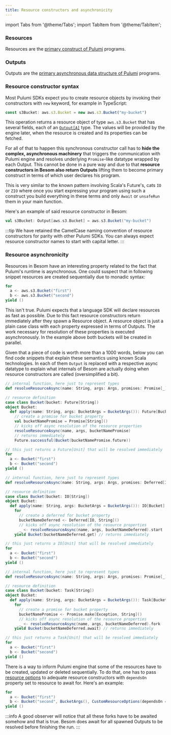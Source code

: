 ```yaml
---
title: Resource constructors and asynchronicity
---
```

import Tabs from '@theme/Tabs';
import TabItem from '@theme/TabItem';

### Resources

Resources are the [primary construct of Pulumi](basics#resources) programs.

### Outputs

Outputs are the [primary asynchronous data structure of Pulumi](basics#inputs-and-outputs) programs.

### Resource constructor syntax

Most Pulumi SDKs expect you to create resource objects by invoking their constructors with `new` keyword, 
for example in TypeScript: 

```typescript
const s3Bucket: aws.s3.Bucket = new aws.s3.Bucket("my-bucket")
```

This operation returns a resource object of type `aws.s3.Bucket` that has several fields, 
each of an [`Output[A]`](#outputs) type. The values will be provided by the engine later, when the resource is created
and its properties can be fetched.

For all of that to happen this synchronous constructor call has to **hide the complex, asynchronous machinery** that 
triggers the communication with Pulumi engine and resolves underlying `Promise`-like datatype wrapped by each Output. 
This cannot be done in a pure way and due to that **resource constructors in Besom also return Outputs** lifting them 
to become primary construct in terms of which user declares his program. 

This is very similar to the known pattern involving Scala's Future's, cats `IO` or `ZIO` where once you start 
expressing your program using such a construct you build everything in these terms and only `Await` or `unsafeRun` 
them in your main function. 

Here's an example of said resource constructor in Besom:

```scala
val s3Bucket: Output[aws.s3.Bucket] = aws.s3.Bucket("my-bucket")
```

:::tip
We have retained the CamelCase naming convention of resource constructors for parity with other Pulumi SDKs. 
You can always expect resource constructor names to start with capital letter. 
:::

### Resource asynchronicity

Resources in Besom have an interesting property related to the fact that Pulumi's runtime is asynchronous. 
One could suspect that in following snippet resources are created sequentially due to monadic syntax:

```scala
for 
  a <- aws.s3.Bucket("first")
  b <- aws.s3.Bucket("second")
yield ()
```

This isn't true. Pulumi expects that a language SDK will declare resources as fast as possible. Due to this
fact resource constructors return immediately after they spawn a Resource object. A resource object is just a 
plain case class with each property expressed in terms of Outputs. The work necessary for resolution of these
properties is executed asynchronously. In the example above both buckets will be created in parallel. 

Given that a piece of code is worth more than a 1000 words, below you can find code snippets that explain these 
semantics using known Scala technologies. In each of them `Output` is replaced with a respective async datatype
to explain what internals of Besom are actually doing when resource constructors are called (oversimplified a 
bit).

<Tabs>
  <TabItem value="Future" label="stdlib Future" default>

```scala
// internal function, here just to represent types
def resolveResourceAsync(name: String, args: Args, promises: Promise[_]*): Future[Unit] = ???

// resource definition
case class Bucket(bucket: Future[String])
object Bucket:
  def apply(name: String, args: BucketArgs = BucketArgs()): Future[Bucket] = 
    // create a promise for bucket property
    val bucketNamePromise = Promise[String]() 
    // kicks off async resolution of the resource properties
    resolveResourceAsync(name, args, bucketNamePromise) 
    // returns immediately
    Future.successful(Bucket(bucketNamePromise.future)) 

// this just returns a Future[Unit] that will be resolved immediately
for 
  a <- Bucket("first")
  b <- Bucket("second")
yield ()
```

  </TabItem>
  <TabItem value="ce" label="Cats Effect IO">

```scala
// internal function, here just to represent types
def resolveResourceAsync(name: String, args: Args, promises: Deferred[IO, _]*): IO[Unit] = ???

// resource definition
case class Bucket(bucket: IO[String])
object Bucket:
  def apply(name: String, args: BucketArgs = BucketArgs()): IO[Bucket] = 
    for 
      // create a deferred for bucket property
      bucketNameDeferred <- Deferred[IO, String]() 
      // kicks off async resolution of the resource properties
      _ <- resolveResourceAsync(name, args, bucketNameDeferred).start 
    yield Bucket(bucketNameDeferred.get) // returns immediately

// this just returns a IO[Unit] that will be resolved immediately
for 
  a <- Bucket("first")
  b <- Bucket("second")
yield ()
```

  </TabItem>
  <TabItem value="zio" label="ZIO">

```scala
// internal function, here just to represent types
def resolveResourceAsync(name: String, args: Args, promises: Promise[_]*): Task[Unit] = ???

// resource definition
case class Bucket(bucket: Task[String])
object Bucket:
  def apply(name: String, args: BucketArgs = BucketArgs()): Task[Bucket] = 
    for 
      // create a promise for bucket property
      bucketNamePromise <- Promise.make[Exception, String]() 
      // kicks off async resolution of the resource properties
      _ <- resolveResourceAsync(name, args, bucketNameDeferred).fork 
    yield Bucket(bucketNameDeferred.await) // returns immediately

// this just returns a Task[Unit] that will be resolved immediately
for 
  a <- Bucket("first")
  b <- Bucket("second")
yield ()
```

  </TabItem>
</Tabs>

There is a way to inform Pulumi engine that some of the resources have to be created, updated or deleted 
sequentially. To do that, one has to pass [resource options](https://www.pulumi.com/docs/concepts/options/)
to adequate resource constructors with `dependsOn` property set to resource to await for. Here's an example:
```scala
for 
  a <- Bucket("first")
  b <- Bucket("second", BucketArgs(), CustomResourceOptions(dependsOn = a.map(List(_))))
yield ()
```


:::info
A good observer will notice that all these forks have to be awaited somehow and that is true. Besom
does await for all spawned Outputs to be resolved before finishing the run.
:::